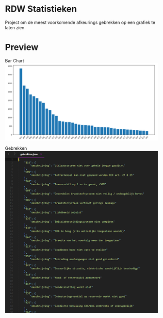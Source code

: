 # RDW Statistieken
Project om de meest voorkomende afkeurings gebrekken op een grafiek te laten zien.


# Preview
Bar Chart
![Bar chart](https://github.com/SuchLuukie/RDW-Statistieken/blob/master/Showcase/showcase.PNG?raw=true)

Gebrekken
![Gebrekken](https://github.com/SuchLuukie/RDW-Statistieken/blob/master/Showcase/showcase1.PNG?raw=true)
